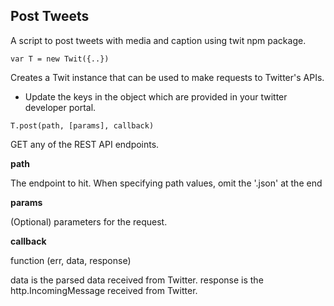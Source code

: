 ## Post Tweets

A script to post tweets with media and caption using twit npm package.

`var T = new Twit({..})`

Creates a Twit instance that can be used to make requests to Twitter's APIs.

* Update the keys in the object which are provided in your twitter developer portal.

`T.post(path, [params], callback)`

GET any of the REST API endpoints.

**path**

The endpoint to hit. When specifying path values, omit the '.json' at the end

**params**

(Optional) parameters for the request.

**callback**

function (err, data, response)

data is the parsed data received from Twitter.
response is the http.IncomingMessage received from Twitter.
